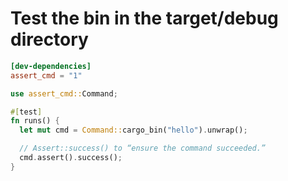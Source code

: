 # Test the bin in the target/debug directory

```toml
[dev-dependencies]
assert_cmd = "1"
```

```rs
use assert_cmd::Command;

#[test]
fn runs() {
  let mut cmd = Command::cargo_bin("hello").unwrap();

  // Assert::success() to “ensure the command succeeded.”
  cmd.assert().success();
}
```

